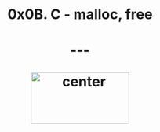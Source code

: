 <div align="center">
<h1 align="center">0x0B. C - malloc, free<h1>
---
<p align="center">
<img src="https://assets.imaginablefutures.com/media/images/ALX_Logo.max-200x150.png" alt="center" style="width:200px; height:105px"/>
</p>

